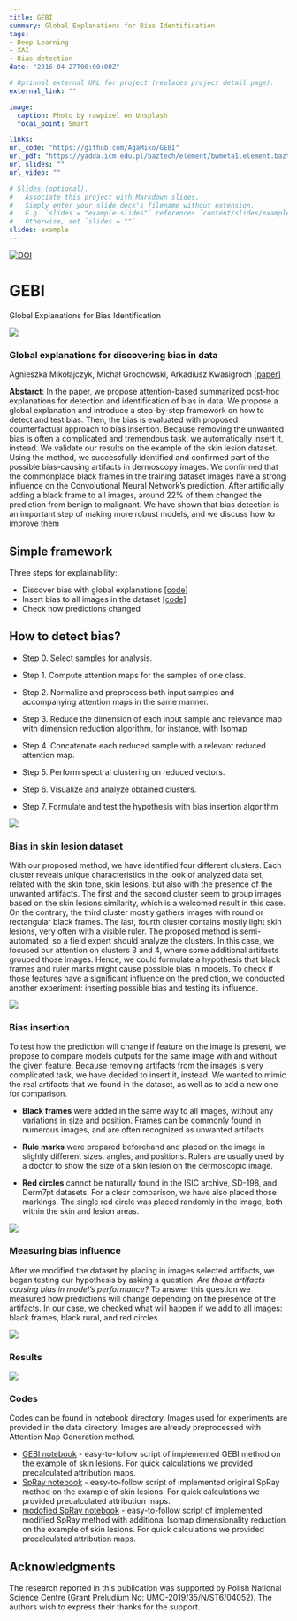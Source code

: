 ```yaml
---
title: GEBI
summary: Global Explanations for Bias Identification
tags:
- Deep Learning
- XAI
- Bias detection
date: "2016-04-27T00:00:00Z"

# Optional external URL for project (replaces project detail page).
external_link: ""

image:
  caption: Photo by rawpixel on Unsplash
  focal_point: Smart

links:
url_code: "https://github.com/AgaMiko/GEBI"
url_pdf: "https://yadda.icm.edu.pl/baztech/element/bwmeta1.element.baztech-a92e95ec-cea3-4051-95f4-2d074692ae16"
url_slides: ""
url_video: ""

# Slides (optional).
#   Associate this project with Markdown slides.
#   Simply enter your slide deck's filename without extension.
#   E.g. `slides = "example-slides"` references `content/slides/example-slides.md`.
#   Otherwise, set `slides = ""`.
slides: example
---
```




[![DOI](https://zenodo.org/badge/261506912.svg)](https://zenodo.org/badge/latestdoi/261506912)


# GEBI
 Global Explanations for Bias Identification

![](images/anim.gif)



###  Global explanations for discovering bias in data

Agnieszka Mikołajczyk, Michał Grochowski, Arkadiusz Kwasigroch [[paper]](https://arxiv.org/abs/2005.02269)

**Abstarct**:
In the paper, we propose attention-based summarized
post-hoc explanations for detection and identification of
bias in data. We propose a global explanation and
introduce a step-by-step framework on how to detect and
test bias. Then, the bias is evaluated with proposed
counterfactual approach to bias insertion. Because
removing the unwanted bias is often a complicated and
tremendous task, we automatically insert it, instead. We
validate our results on the example of the skin lesion
dataset. Using the method, we successfully identified and
confirmed part of the possible bias-causing artifacts in
dermoscopy images. We confirmed that the commonplace
black frames in the training dataset images have a strong
influence on the Convolutional Neural Network’s
prediction. After artificially adding a black frame to all
images, around 22% of them changed the prediction from
benign to malignant. We have shown that bias detection is
an important step of making more robust models, and we
discuss how to improve them


## Simple framework

Three steps for explainability:
* Discover bias with global explanations [ [code] ](notebooks/GEBI.ipynb)
* Insert bias to all images in the dataset [ [code] ](notebooks/add_bias_to_images-ruler.ipynb)
* Check how predictions changed

## How to detect bias?

* Step 0. Select samples for analysis.

* Step 1. Compute attention maps for the samples of one
class.

* Step 2. Normalize and preprocess both input samples
and accompanying attention maps in the same manner.

* Step 3. Reduce the dimension of each input sample and
relevance map with dimension reduction algorithm, for
instance, with Isomap

* Step 4. Concatenate each reduced sample with a relevant
reduced attention map.

* Step 5. Perform spectral clustering on reduced vectors.

* Step 6. Visualize and analyze obtained clusters.

* Step 7. Formulate and test the hypothesis with bias
insertion algorithm


![](images/flowchart-gebi.png)


### Bias in skin lesion dataset

With our proposed method, we have identified four
different clusters. Each cluster reveals unique
characteristics in the look of analyzed data set, related with
the skin tone, skin lesions, but also with the presence of the
unwanted artifacts. The first and the second cluster seem to
group images based on the skin lesions similarity, which is a
welcomed result in this case. 
On the contrary, the third cluster mostly gathers images
with round or rectangular black frames. The last, fourth
cluster contains mostly light skin lesions, very often with a
visible ruler. The proposed method is semi-automated, so a
field expert should analyze the clusters. In this case, we
focused our attention on clusters 3 and 4, where some
additional artifacts grouped those images. Hence, we could
formulate a hypothesis that black frames and ruler marks
might cause possible bias in models. To check if those
features have a significant influence on the prediction, we
conducted another experiment: inserting possible bias and
testing its influence.

![](images/clusters.PNG)

### Bias insertion

To test how the prediction will change if feature on the
image is present, we propose to compare models outputs for
the same image with and without the given feature. Because
removing artifacts from the images is very complicated task,
we have decided to insert it, instead. We wanted to mimic
the real artifacts that we found in the dataset, as well as to
add a new one for comparison.

* **Black frames** were added in the same way to all images,
without any variations in size and position. Frames can be
commonly found in numerous images, and are often
recognized as unwanted artifacts

* **Rule marks** were prepared beforehand and placed on the
image in slightly different sizes, angles, and positions.
Rulers are usually used by a doctor to show the size of a skin
lesion on the dermoscopic image.

* **Red circles** cannot be naturally found in the ISIC
archive, SD-198, and Derm7pt datasets. For a clear
comparison, we have also placed those markings. The single
red circle was placed randomly in the image, both within the
skin and lesion areas.

![](images/bias_insertion.PNG)

### Measuring bias influence

After we modified the dataset by placing in images
selected artifacts, we began testing our hypothesis by asking
a question: *Are those artifacts causing bias in model’s
performance?* To answer this question we measured how
predictions will change depending on the presence of the
artifacts. In our case, we checked what will happen if we add
to all images: black frames, black rural, and red circles.

![](images/bias_insertion2.PNG)

### Results

![](images/results.PNG)

### Codes

Codes can be found in notebook directory. Images used for experiments are provided in the data directory. Images are already preprocessed with Attention Map Generation method.

* [GEBI notebook](notebooks/GEBI.ipynb) - easy-to-follow script of implemented GEBI method on the example of skin lesions. For quick calculations we provided precalculated attribution maps.
* [SpRay notebook](notebooks/spray.ipynb) - easy-to-follow script of implemented original SpRay method on the example of skin lesions. For quick calculations we provided precalculated attribution maps.
* [modofied SpRay notebook](notebooks/spray.ipynb) - easy-to-follow script of implemented modified SpRay method with additional Isomap dimensionality reduction on the example of skin lesions. For quick calculations we provided precalculated attribution maps.

## Acknowledgments

The research reported in this publication was supported by Polish National Science Centre (Grant
Preludium No: UMO-2019/35/N/ST6/04052). The authors wish to express their thanks for the support.

